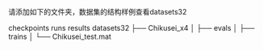 请添加如下的文件夹，数据集的结构样例查看datasets32

checkpoints
runs
results
datasets32
├── Chikusei_x4
│   ├── evals
│   ├── trains
│   └── Chikusei_test.mat
